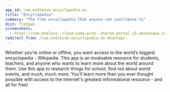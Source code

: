 ```yaml
---
app_id: com.endlessm.encyclopedia.en
title: "Encyclopedia"
summary: "The free encyclopedia that anyone can contribute to"
dist: flatpak
screenshots:
  - https://com-endless--cloud-soma-prod--shared-portal.s3.amazonaws.com/apps.333.screenshots.adf0be27-4204-4bf3-a1c6-288022310696_201902081702952828.png
redirect_from: /com.endlessm.encyclopedia.en.desktop/
---
```


<p>Whether you’re online or offline, you want access to the world’s biggest encyclopedia - Wikipedia. This app is an invaluable resource for students, teachers, and anyone who wants to learn more about the world around them. Use this app to research things for school, find out about world events, and much, much more. You’ll learn more than you ever thought possible with access to the Internet's greatest informational resource - and all for free!</p>
